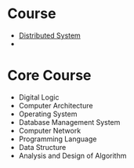 Course
======

+ [Distributed System](https://github.com/dtripathy10/Course/blob/master/Distributed%20System.markdown)
+ 



Core Course
=====================

* Digital Logic
* Computer Architecture
* Operating System
* Database Management System
* Computer Network
* Programming Language
* Data Structure
* Analysis and Design of Algorithm
